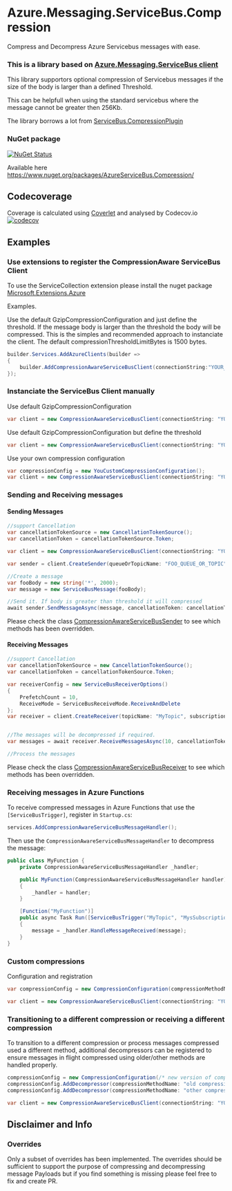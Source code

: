 # Azure.Messaging.ServiceBus.Compression
Compress and Decompress Azure Servicebus messages with ease.

### This is a library based on [Azure.Messaging.ServiceBus client](https://www.nuget.org/packages/Azure.Messaging.ServiceBus/) 

This library supportors optional compression of Servicebus messages if the size of the body is larger than a defined Threshold.

This can be helpfull when using the standard servicebus where the message cannot be greater then 256Kb.

The library borrows a lot from [ServiceBus.CompressionPlugin](https://github.com/SeanFeldman/ServiceBus.CompressionPlugin) 


### NuGet package

[![NuGet Status](https://buildstats.info/nuget/AzureServicebus.Compression?includePreReleases=true)](https://www.nuget.org/packages/AzureServiceBus.Compression/)

Available here https://www.nuget.org/packages/AzureServiceBus.Compression/

## Codecoverage 
Coverage is calculated using [Coverlet](https://github.com/coverlet-coverage/coverlet) and analysed by Codecov.io   
[![codecov](https://codecov.io/gh/tlogik/Azure.Messaging.ServiceBus.Compression/branch/main/graph/badge.svg?token=wfvbH4xb3F)](https://codecov.io/gh/tlogik/Azure.Messaging.ServiceBus.Compression)

## Examples

### Use extensions to register the CompressionAware ServiceBus Client
To use the ServiceCollection extension please install the nuget package [Microsoft.Extensions.Azure](https://www.nuget.org/packages/Microsoft.Extensions.Azure)

Examples.

Use the default GzipCompressionConfiguration and just define the threshold. If the message body is larger than the threshold the body will be compressed.
This is the simples and recommended approach to instanciate the client.
The default compressionThresholdLimitBytes is 1500 bytes.

```c#
builder.Services.AddAzureClients(builder =>
{
    builder.AddCompressionAwareServiceBusClient(connectionString:"YOUR_SERVICEBUS_CONNECTIONSTRING",compressionThresholdLimitBytes:1500);
});

```


### Instanciate the ServiceBus Client manually
Use default GzipCompressionConfiguration

```c#
var client = new CompressionAwareServiceBusClient(connectionString: "YOUR_SERVICEBUS_CONNECTIONSTRING") { };

```

Use default GzipCompressionConfiguration but define the threshold

```c#
var client = new CompressionAwareServiceBusClient(connectionString: "YOUR_SERVICEBUS_CONNECTIONSTRING", compressionThresholdBytes: 1500) { };

```

Use your own compression configuration

```c#
var compressionConfig = new YouCustomCompressionConfiguration();
var client = new CompressionAwareServiceBusClient(connectionString: "YOUR_SERVICEBUS_CONNECTIONSTRING", configuration: compressionConfig ) { };

```


### Sending and Receiving messages

#### Sending Messages
```c#
//support Cancellation
var cancellationTokenSource = new CancellationTokenSource();
var cancellationToken = cancellationTokenSource.Token;

var client = new CompressionAwareServiceBusClient(connectionString: "YOUR_SERVICEBUS_CONNECTIONSTRING", compressionThresholdBytes:1500) { };

var sender = client.CreateSender(queueOrTopicName: "FOO_QUEUE_OR_TOPIC");

//Create a message
var fooBody = new string('*', 2000);
var message = new ServiceBusMessage(fooBody);

//Send it. If body is greater than threshold it will compressed
await sender.SendMessageAsync(message, cancellationToken: cancellationToken).ConfigureAwait(false);

```

Please check the class [CompressionAwareServiceBusSender](https://github.com/tlogik/Azure.Messaging.ServiceBus.Compression/blob/main/src/Azure.Messaging.ServiceBus.Compression/CompressionAwareServiceBusSender.cs)
to see which methods has been overridden.

#### Receiving Messages
```c#
//support Cancellation
var cancellationTokenSource = new CancellationTokenSource();
var cancellationToken = cancellationTokenSource.Token;

var receiverConfig = new ServiceBusReceiverOptions()
{
    PrefetchCount = 10,
    ReceiveMode = ServiceBusReceiveMode.ReceiveAndDelete
};
var receiver = client.CreateReceiver(topicName: "MyTopic", subscriptionName: "MyTopic_Subscription", receiverConfig);


//The messages will be decompressed if required.
var messages = await receiver.ReceiveMessagesAsync(10, cancellationToken: cancellationToken).ConfigureAwait(false);

//Process the messages

```

Please check the class [CompressionAwareServiceBusReceiver](https://github.com/tlogik/Azure.Messaging.ServiceBus.Compression/blob/main/src/Azure.Messaging.ServiceBus.Compression/CompressionAwareServiceBusReceiver.cs)
to see which methods has been overridden.

### Receiving messages in Azure Functions

To receive compressed messages in Azure Functions that use the `[ServiceBusTrigger]`, register in `Startup.cs`:

``` cs
services.AddCompressionAwareServiceBusMessageHandler();
```

Then use the `CompressionAwareServiceBusMessageHandler` to decompress the message:
``` cs
public class MyFunction {
    private CompressionAwareServiceBusMessageHandler _handler;

    public MyFunction(CompressionAwareServiceBusMessageHandler handler)
    {
        _handler = handler;
    }

    [Function("MyFunction")]
    public async Task Run([ServiceBusTrigger("MyTopic", "MysSubscriptionName", Connection = "ServiceBus")] ServiceBusReceivedMessage message)
    {
        message = _handler.HandleMessageReceived(message);
    }    
}    
``` 

### Custom compressions

Configuration and registration

```c#
var compressionConfig = new CompressionConfiguration(compressionMethodName: "noop", compressor: bytes => Task.FromResult, decompressor: bytes => Task.FromResult, minimumSize: 1);

var client = new CompressionAwareServiceBusClient(connectionString: "YOUR_SERVICEBUS_CONNECTIONSTRING", configuration: compressionConfig ) { };
```    

### Transitioning to a different compression or receiving a different compression

To transition to a different compression or process messages compressed used a different method, additional decompressors can be registered to ensure messages in flight compressed using older/other methods are handled properly.

```c#
compressionConfig = new CompressionConfiguration(/* new version of compression */);
compressionConfig.AddDecompressor(compressionMethodName: "old compression method name", decompressor: bytes => Task.FromResult);
compressionConfig.AddDecompressor(compressionMethodName: "other compression method name", decompressor: bytes => Task.FromResult);

var client = new CompressionAwareServiceBusClient(connectionString: "YOUR_SERVICEBUS_CONNECTIONSTRING", configuration: compressionConfig ) { };
```



## Disclaimer and Info

### Overrides
Only a subset of overrides has been implemented. The overrides should be sufficient to support the purpose of compressing and decompressing message Payloads but if you find something is missing please feel free to fix and create PR.

